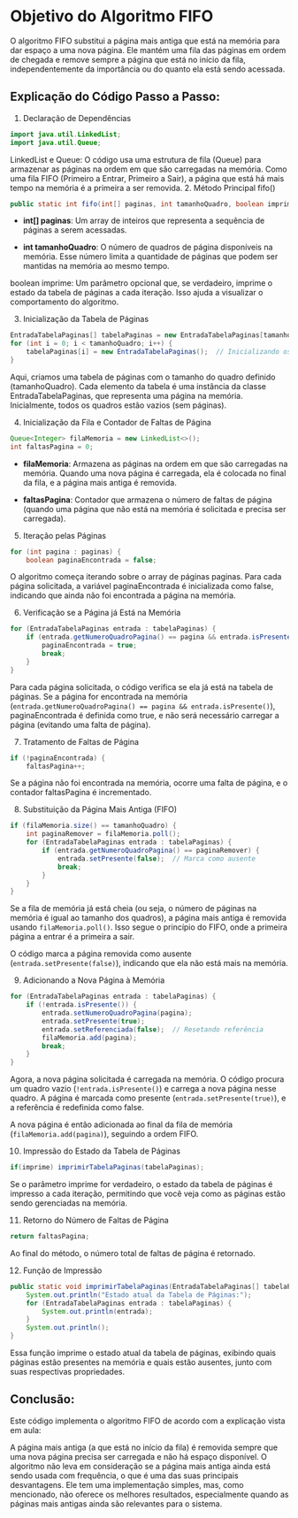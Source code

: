 # Objetivo do Algoritmo FIFO
O algoritmo FIFO substitui a página mais antiga que está na memória para dar espaço a uma nova página. Ele mantém uma fila das páginas em ordem de chegada e remove sempre a página que está no início da fila, independentemente da importância ou do quanto ela está sendo acessada.

## Explicação do Código Passo a Passo:
1. Declaração de Dependências

``` java
import java.util.LinkedList;
import java.util.Queue;
```

LinkedList e Queue: O código usa uma estrutura de fila (Queue) para armazenar as páginas na ordem em que são carregadas na memória. Como uma fila FIFO (Primeiro a Entrar, Primeiro a Sair), a página que está há mais tempo na memória é a primeira a ser removida.
2. Método Principal fifo()

``` java
public static int fifo(int[] paginas, int tamanhoQuadro, boolean imprime) {
```
- **int[] paginas**: Um array de inteiros que representa a sequência de páginas a serem acessadas.

- **int tamanhoQuadro**: O número de quadros de página disponíveis na memória. Esse número limita a quantidade de páginas que podem ser mantidas na memória ao mesmo tempo.

boolean imprime: Um parâmetro opcional que, se verdadeiro, imprime o estado da tabela de páginas a cada iteração. Isso ajuda a visualizar o comportamento do algoritmo.

3. Inicialização da Tabela de Páginas

``` java
EntradaTabelaPaginas[] tabelaPaginas = new EntradaTabelaPaginas[tamanhoQuadro];
for (int i = 0; i < tamanhoQuadro; i++) {
    tabelaPaginas[i] = new EntradaTabelaPaginas();  // Inicializando os quadros de página
}
```
Aqui, criamos uma tabela de páginas com o tamanho do quadro definido (tamanhoQuadro). Cada elemento da tabela é uma instância da classe EntradaTabelaPaginas, que representa uma página na memória.
Inicialmente, todos os quadros estão vazios (sem páginas).

4. Inicialização da Fila e Contador de Faltas de Página
``` java
Queue<Integer> filaMemoria = new LinkedList<>();
int faltasPagina = 0;
```
- **filaMemoria**: Armazena as páginas na ordem em que são carregadas na memória. Quando uma nova página é carregada, ela é colocada no final da fila, e a página mais antiga é removida.

- **faltasPagina**: Contador que armazena o número de faltas de página (quando uma página que não está na memória é solicitada e precisa ser carregada).

5. Iteração pelas Páginas
``` java
for (int pagina : paginas) {
    boolean paginaEncontrada = false;
```
O algoritmo começa iterando sobre o array de páginas paginas. Para cada página solicitada, a variável paginaEncontrada é inicializada como false, indicando que ainda não foi encontrada a página na memória.

6. Verificação se a Página já Está na Memória

``` java
for (EntradaTabelaPaginas entrada : tabelaPaginas) {
    if (entrada.getNumeroQuadroPagina() == pagina && entrada.isPresente()) {
        paginaEncontrada = true;
        break;
    }
}
```

Para cada página solicitada, o código verifica se ela já está na tabela de páginas. Se a página for encontrada na memória (`entrada.getNumeroQuadroPagina() == pagina && entrada.isPresente()`), paginaEncontrada é definida como true, e não será necessário carregar a página (evitando uma falta de página).

7. Tratamento de Faltas de Página
``` java
if (!paginaEncontrada) {
    faltasPagina++;
```

Se a página não foi encontrada na memória, ocorre uma falta de página, e o contador faltasPagina é incrementado.

8. Substituição da Página Mais Antiga (FIFO)

``` java
if (filaMemoria.size() == tamanhoQuadro) {
    int paginaRemover = filaMemoria.poll();
    for (EntradaTabelaPaginas entrada : tabelaPaginas) {
        if (entrada.getNumeroQuadroPagina() == paginaRemover) {
            entrada.setPresente(false);  // Marca como ausente
            break;
        }
    }
}
```

Se a fila de memória já está cheia (ou seja, o número de páginas na memória é igual ao tamanho dos quadros), a página mais antiga é removida usando `filaMemoria.poll()`. Isso segue o princípio do FIFO, onde a primeira página a entrar é a primeira a sair.

O código marca a página removida como ausente (`entrada.setPresente(false)`), indicando que ela não está mais na memória.

9. Adicionando a Nova Página à Memória
``` java
for (EntradaTabelaPaginas entrada : tabelaPaginas) {
    if (!entrada.isPresente()) {
        entrada.setNumeroQuadroPagina(pagina);
        entrada.setPresente(true);
        entrada.setReferenciada(false);  // Resetando referência
        filaMemoria.add(pagina);
        break;
    }
}
```
Agora, a nova página solicitada é carregada na memória. O código procura um quadro vazio (`!entrada.isPresente()`) e carrega a nova página nesse quadro. A página é marcada como presente (`entrada.setPresente(true)`), e a referência é redefinida como false.

A nova página é então adicionada ao final da fila de memória (`filaMemoria.add(pagina)`), seguindo a ordem FIFO.

10. Impressão do Estado da Tabela de Páginas
``` java
if(imprime) imprimirTabelaPaginas(tabelaPaginas);
```
Se o parâmetro imprime for verdadeiro, o estado da tabela de páginas é impresso a cada iteração, permitindo que você veja como as páginas estão sendo gerenciadas na memória.

11. Retorno do Número de Faltas de Página
``` java
return faltasPagina;
```
Ao final do método, o número total de faltas de página é retornado.

12. Função de Impressão
``` java
public static void imprimirTabelaPaginas(EntradaTabelaPaginas[] tabelaPaginas) {
    System.out.println("Estado atual da Tabela de Páginas:");
    for (EntradaTabelaPaginas entrada : tabelaPaginas) {
        System.out.println(entrada);
    }
    System.out.println();
}
```
Essa função imprime o estado atual da tabela de páginas, exibindo quais páginas estão presentes na memória e quais estão ausentes, junto com suas respectivas propriedades.

## Conclusão:
Este código implementa o algoritmo FIFO de acordo com a explicação vista em aula:

A página mais antiga (a que está no início da fila) é removida sempre que uma nova página precisa ser carregada e não há espaço disponível.
O algoritmo não leva em consideração se a página mais antiga ainda está sendo usada com frequência, o que é uma das suas principais desvantagens.
Ele tem uma implementação simples, mas, como mencionado, não oferece os melhores resultados, especialmente quando as páginas mais antigas ainda são relevantes para o sistema.
